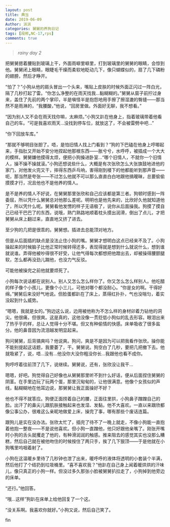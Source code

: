 ```yaml
---
layout: post
title: 典当
date: 2019-06-09
Author: 派派
categories: 舅舅的养狗日记
tags: [段邢,NC-17,rps]
comments: true
---
```

>*rainy day 2*


把舅舅摁着腰贴到玻璃上干，外面雨噼里噼里，打到玻璃里的舅舅的眼睛，会惊到他。舅舅闭上眼睛，眼睫毛干燥而柔软地眨动几下，像只蝴蝶似的，扇了几下磷粉的翅膀，然后才睁开。

“怕了？”小狗从他的肩头冒出一个头来，嘴贴上皮肤的时候外面正闪过一阵白光，隔了几秒打起了雷。“你怎么净整的在雨天找我…黏糊糊的。”舅舅从窗子前拧过身来，盖住了先前的两个掌印，半是嗔怪半是抱怨地用手擦了擦湿漉的臀缝——那当然不是雨淋的，“我腰酸，”他说，“回房里做。外面好无聊，我不想看。”

“因为别人又不会在雨天找你嘛，太麻烦。”小狗又趴在他身上，指着玻璃带着他看自己的车。“可是我喜欢雨天…没找到停车位，就放这了，不会被雷劈中吧…”

“你下回放车库。”

“那就不够明目张胆了。唔，是怕旧情人找上门看到？”狗的下巴磕在他身上哼唧起来，手指肚又开始不安分地捏起他那根东西——胀兮兮，水呼呼，被插成一个大大的模样。舅舅嫌他摸得太烦，便把小狗搡进卧室…“哪个旧情人，不就你一个旧情人，操不操不操就滚。”小狗还想说些什么，大概是有次张欣怎么大张旗鼓地进他的家门，对他发火完又干，摔得东西乒乓响，害得刚到楼下的他都能听到那声音——呃，那当然是夸张——不过怎么他就不可以那么直直白白地跟他搞暧昧，总要偷偷摸摸才行，况且他也不是他养的情人。

是不是养的情人不好说，在舅舅那里张欣和自己应该都是第三者。狗顿时感到一阵委屈，所以凭什么舅舅总对他那么差呢。明明也是他先来的，比欣好久他就知道他了，所以凭什么呢。舅舅看他发愣的样子无语极了，说你从后面操我。狗摸了摸自己已经干巴巴了的东西，说哦，熟门熟路地顺着枕头摸出润滑，倒出了点儿，才把舅舅从床上翻过来，直直地又挤了进去。

至少狗的几把是很乖的。舅舅想。插进去总能顶对地方。

但是从后面插的缺点是没法止住小狗的嘴。舅舅才想明白这点已经来不及了。小狗操起来的时候脑子比他正常时候转得还多，表现得就是想到什么就说什么，想到谁就说谁。弄得他被吵得很不好受，让他气得每次都想把他蹬出去，却被操得腰颤腿软，怎么都再没劲儿踹他，也没力气反驳。

可能他被操完之前他就要烦死了。

小狗每次说话都在说别人。别人又怎么怎么样你了。你又怎么怎么样别人。他吃醋的样子像个小孩儿，更像个小三儿，可他对哪个都没耐心。“你是女的啊。干得好绵。”舅舅后来没好气地说。但脸蛋都趴在了床上，蒸得红扑扑，气也没喘匀，着实没起到什么威势。

“嗯嗯，我就是女的。”狗边这么说，边用被他称为不怎么样的身材卯着力钻他的洞尖。他很痛，但很爽。这是真的，这他没像一贯贬低小狗似的乱去形容。眼泪出来了热乎乎的样，总让人觉得十分不堪。但又有种偷情的快感。床单吸收了很多盐分。他的鼻音因为流泪越发明显起来。

狗问舅舅，后背搞爽吗？他说爽。狗问，爽是不是因为可以把我看作张欣。操你能不能别提起这话题，我要萎了，干。舅舅说。狗空白了几秒，要把几把撤下去。他就吸紧了，说，唔…没有…他没你大没你粗没你长…我跟他也看不成你。

狗哼哼着往前顶了几下，说继续。舅舅说，还有，张欣没让我干…

嗯嗯，好吧。狗觉得自己好像也从舅舅那里听不到什么好话，便从后面捏住舅舅的阴茎。在手里边玩了玩两个蛋，那里沉甸甸的，让他很满意。他像个女孩似的声线，黏糊糊地在他耳边说，那舅舅让我正面操好不好？

他也不得不就答应。狗便正面捞着自己的腰，正面往里拱，小狗鼻子蹭蹭自己的脸。出汗了的鼻尖儿跟肌肤接触起来也发湿、发黏，他不大喜欢。一直以来跟欣都像公事公办，很难这么亲昵地做爱上床，操完了事，哪有那些个废话连篇。

跟狗儿是实在没办法。张欣太忙了，插完了待不了一晚上就走，不像小狗能一直抱着他抱一整夜——不是说他喜欢。但小狗一直蹭他，他只好跟他亲嘴了。刚张开嘴时小狗的舌头就攫走了他的，有种滑润润的触感。推来阻去的感觉其实也没那么糟糕，然后自己就在被他吻住的时候按住了两只手，挨了几下狠顶——于是他就在小狗嘴里呜咽着射了。

小狗在这温暖乡里待了几秒钟也泄了出来，暖呼呼的液体将透明的小套装个半满，然后他打了个结扔到垃圾桶里。“喜不喜欢我？”他趴在自己身上闻着暖烘烘的汗味儿，像只真正的小狗一样。但没过多久那张小脸被舅舅扒拉走了，小狗掉到他旁边的床单。

“还行。”他回答。

“哦…这样”狗趴在床单上给他回复了一个这。

“没关系啊。我喜欢你就好。”小狗又说，然后自己笑了。

fin
